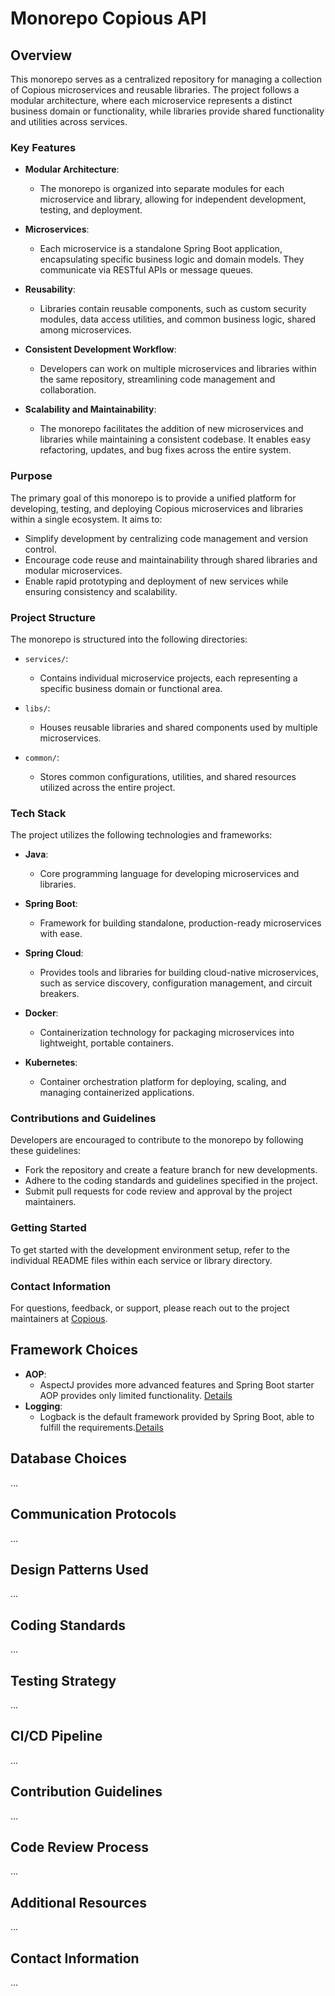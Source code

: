 # Monorepo Copious API

## Overview

This monorepo serves as a centralized repository for managing a collection of Copious microservices and reusable libraries. The project follows a modular architecture, where each microservice represents a distinct business domain or functionality, while libraries provide shared functionality and utilities across services.

### Key Features

- **Modular Architecture**:
    - The monorepo is organized into separate modules for each microservice and library, allowing for independent development, testing, and deployment.

- **Microservices**:
    - Each microservice is a standalone Spring Boot application, encapsulating specific business logic and domain models. They communicate via RESTful APIs or message queues.

- **Reusability**:
    - Libraries contain reusable components, such as custom security modules, data access utilities, and common business logic, shared among microservices.

- **Consistent Development Workflow**:
    - Developers can work on multiple microservices and libraries within the same repository, streamlining code management and collaboration.

- **Scalability and Maintainability**:
    - The monorepo facilitates the addition of new microservices and libraries while maintaining a consistent codebase. It enables easy refactoring, updates, and bug fixes across the entire system.

### Purpose

The primary goal of this monorepo is to provide a unified platform for developing, testing, and deploying Copious microservices and libraries within a single ecosystem. It aims to:

- Simplify development by centralizing code management and version control.
- Encourage code reuse and maintainability through shared libraries and modular microservices.
- Enable rapid prototyping and deployment of new services while ensuring consistency and scalability.

### Project Structure

The monorepo is structured into the following directories:

- `services/`:
    - Contains individual microservice projects, each representing a specific business domain or functional area.

- `libs/`:
    - Houses reusable libraries and shared components used by multiple microservices.

- `common/`:
    - Stores common configurations, utilities, and shared resources utilized across the entire project.

### Tech Stack

The project utilizes the following technologies and frameworks:

- **Java**:
    - Core programming language for developing microservices and libraries.

- **Spring Boot**:
    - Framework for building standalone, production-ready microservices with ease.

- **Spring Cloud**:
    - Provides tools and libraries for building cloud-native microservices, such as service discovery, configuration management, and circuit breakers.

- **Docker**:
    - Containerization technology for packaging microservices into lightweight, portable containers.

- **Kubernetes**:
    - Container orchestration platform for deploying, scaling, and managing containerized applications.

### Contributions and Guidelines

Developers are encouraged to contribute to the monorepo by following these guidelines:

- Fork the repository and create a feature branch for new developments.
- Adhere to the coding standards and guidelines specified in the project.
- Submit pull requests for code review and approval by the project maintainers.

### Getting Started

To get started with the development environment setup, refer to the individual README files within each service or library directory.

### Contact Information

For questions, feedback, or support, please reach out to the project maintainers at [Copious](mailto:shivi.copious@gmail.com).

## Framework Choices

- **AOP**:
  - AspectJ provides more advanced features and Spring Boot starter AOP provides only limited functionality. [Details](docs/aop-readme.md)
- **Logging**:
  - Logback is the default framework provided by Spring Boot, able to fulfill the requirements.[Details](docs/logging-readme.md)

## Database Choices

...

## Communication Protocols

...

## Design Patterns Used

...

## Coding Standards

...

## Testing Strategy

...

## CI/CD Pipeline

...

## Contribution Guidelines

...

## Code Review Process

...

## Additional Resources

...

## Contact Information

...
